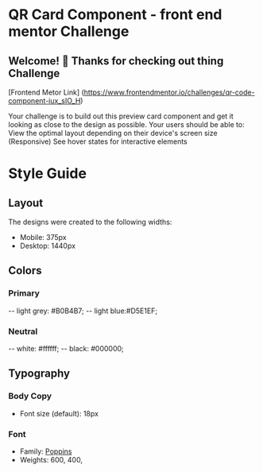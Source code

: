 # QR Card Component - front end mentor Challenge

## Welcome! 👋 Thanks for checking out thing Challenge

[Frontend Metor Link] (https://www.frontendmentor.io/challenges/qr-code-component-iux_sIO_H)

Your challenge is to build out this preview card component and get it looking as close to the design as possible. Your users should be able to:
View the optimal layout depending on their device's screen size (Responsive)
See hover states for interactive elements

# Style Guide

## Layout

The designs were created to the following widths:

- Mobile: 375px
- Desktop: 1440px

## Colors

### Primary

-- light grey: #B0B4B7;
-- light blue:#D5E1EF;

### Neutral

-- white: #ffffff;
-- black: #000000;

## Typography

### Body Copy

- Font size (default): 18px

### Font

- Family: [Poppins](https://fonts.google.com/specimen/Poppins?query=poppins)
- Weights: 600, 400, 

